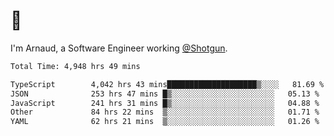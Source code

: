 # 👋

I'm Arnaud, a Software Engineer working [@Shotgun](https://shotgun.live).

<!--START_SECTION:waka-->

```txt
Total Time: 4,948 hrs 49 mins

TypeScript        4,042 hrs 43 mins████████████████████▒░░░░   81.69 %
JSON              253 hrs 47 mins █▒░░░░░░░░░░░░░░░░░░░░░░░   05.13 %
JavaScript        241 hrs 31 mins █▒░░░░░░░░░░░░░░░░░░░░░░░   04.88 %
Other             84 hrs 22 mins  ▒░░░░░░░░░░░░░░░░░░░░░░░░   01.71 %
YAML              62 hrs 21 mins  ▒░░░░░░░░░░░░░░░░░░░░░░░░   01.26 %
```

<!--END_SECTION:waka-->
